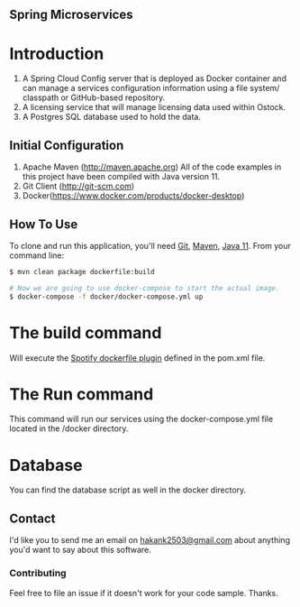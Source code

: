 ## Spring Microservices

# Introduction
1.  A Spring Cloud Config server that is deployed as Docker container and can manage a services configuration information using a file system/ classpath or GitHub-based repository.
2.  A licensing service that will manage licensing data used within Ostock.
3.  A Postgres SQL database used to hold the data.

## Initial Configuration
1.	Apache Maven (http://maven.apache.org)  All of the code examples in this project have been compiled with Java version 11.
2.	Git Client (http://git-scm.com)
3.  Docker(https://www.docker.com/products/docker-desktop)

## How To Use

To clone and run this application, you'll need [Git](https://git-scm.com), [Maven](https://maven.apache.org/), [Java 11](https://www.oracle.com/technetwork/java/javase/downloads/jdk11-downloads-5066655.html). From your command line:

```bash
$ mvn clean package dockerfile:build

# Now we are going to use docker-compose to start the actual image. 
$ docker-compose -f docker/docker-compose.yml up
```

# The build command

Will execute the [Spotify dockerfile plugin](https://github.com/spotify/dockerfile-maven) defined in the pom.xml file.  

# The Run command

This command will run our services using the docker-compose.yml file located in the /docker directory. 

# Database
You can find the database script as well in the docker directory.

## Contact

I'd like you to send me an email on <hakank2503@gmail.com> about anything you'd want to say about this software.

### Contributing
Feel free to file an issue if it doesn't work for your code sample. Thanks.